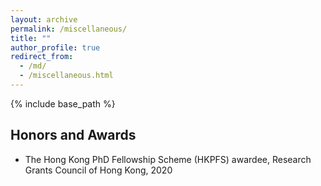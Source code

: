 ```yaml
---
layout: archive
permalink: /miscellaneous/
title: ""
author_profile: true
redirect_from: 
  - /md/
  - /miscellaneous.html
---
```

{% include base_path %} 

## Honors and Awards
* The Hong Kong PhD Fellowship Scheme (HKPFS) awardee, Research Grants Council of Hong Kong, 2020

